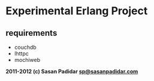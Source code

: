 <h1>Experimental Erlang Project</h1>

<h2>requirements</h2>

<ul>
<li>couchdb</li>
<li>lhttpc</li>
<li>mochiweb</li>
</ul>

<p><strong>2011-2012 (c) Sasan Padidar <a href="&#x6D;&#97;&#x69;&#x6C;&#116;&#111;:&#x73;&#112;&#64;&#115;&#97;&#x73;&#97;&#x6E;&#112;&#97;&#100;i&#x64;&#97;&#x72;&#x2E;&#x63;&#111;&#109;">&#x73;&#112;&#64;&#115;&#97;&#x73;&#97;&#x6E;&#112;&#97;&#100;i&#x64;&#97;&#x72;&#x2E;&#x63;&#111;&#109;</a></strong></p>
